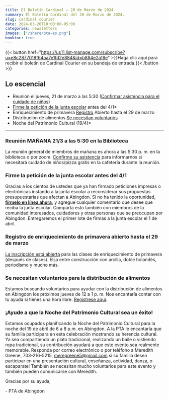 ```yaml
---
title: El Boletín Cardinal — 20 de Marzo de 2024
summary: El Boletín Cardinal del 20 de Marzo de 2024.
slug: cardinal courier
date: 2024-03-20T10:00:00-05:00
categories: newsletters
images: ["/share/pta-es.png"]
booktoc: true
---
```


{{< button href="https://us11.list-manage.com/subscribe?u=e8c2877018f64aa7e1fd2e884&id=b884e2a18e" >}}Haga clic aquí para recibir el boletín de Cardinal Courier en su bandeja de entrada.{{< /button >}}

## Lo escencial

- Reunión el jueves, 21 de marzo a las 5:30 ([Confirmar asistencia para el cuidado de niños](https://docs.google.com/forms/d/e/1FAIpQLSfthsG7AfcW6CkMkt7YDQ-UwSS5biI3sEYVFNL_-ECe8sA-8w/viewform))
- [Firme la petición de la junta escolar](https://docs.google.com/forms/d/e/1FAIpQLScHw0aOAlZbpU3Ktsj-kr-xV9r52g4LDStv-f0iidAbR3PoFA/viewform) antes del 4/1*
- Enriquecimiento de primavera [Registro](https://bc-arl-abingdon.jumbula.com/spring-2024) Abierto hasta el 29 de marzo
- Distribución de alimentos [Se necesitan voluntarios](https://www.signupgenius.com/go/20F084EA5A622A6FF2-48544949-food#/)
- Noche del Patrimonio Cultural (19/4)*

---

### Reunión MAÑANA 21/3 a las 5:30 en la Biblioteca
La reunión general de miembros de mañana es ahora a las 5:30 p. m. en la biblioteca o por zoom. [Confirme su asistencia]( https://docs.google.com/forms/d/e/1FAIpQLSfthsG7AfcW6CkMkt7YDQ-UwSS5biI3sEYVFNL_-ECe8sA-8w/viewform) para informarnos si necesitará cuidado de niños/pizza gratis en la cafetería durante la reunión.

### Firme la petición de la junta escolar antes del 4/1
Gracias a los cientos de ustedes que ya han firmado peticiones impresas o electrónicas instando a la junta escolar a reconsiderar sus propuestas presupuestarias que afectan a Abingdon. Si no ha tenido la oportunidad, **[fírmelo en línea ahora](https://docs.google.com/forms/d/e/1FAIpQLScHw0aOAlZbpU3Ktsj-kr-xV9r52g4LDStv-f0iidAbR3PoFA/viewform),** y agregue cualquier comentario que desee que reciba la junta escolar. Comparta esto también con miembros de la comunidad interesados, cuidadores y otras personas que se preocupan por Abingdon. Entregaremos el primer lote de firmas a la junta escolar el 1 de abril.

### Registro de enriquecimiento de primavera abierto hasta el 29 de marzo
[La inscripción está abierta](https://bc-arl-abingdon.jumbula.com/spring-2024) para las clases de enriquecimiento de primavera (después de clases). Elija entre construcción con arcilla, doble holandés, periodismo y mucho más.

### Se necesitan voluntarios para la distribución de alimentos
Estamos buscando voluntarios para ayudar con la distribución de alimentos en Abingdon los próximos jueves de 12 a 1 p. m. Nos encantaría contar con tu ayuda si tienes una hora libre. [Regístrese aquí](https://www.signupgenius.com/go/20F084EA5A622A6FF2-48544949-food#/).

### ¡Ayude a que la Noche del Patrimonio Cultural sea un éxito!
Estamos ocupados planificando la Noche del Patrimonio Cultural para la noche del 19 de abril de 6 a 8 p.m. en Abingdon. A la PTA le encantaría que su familia participara en esta celebración mostrando su herencia cultural. Ya sea compartiendo un plato tradicional, realizando un baile o vistiendo ropa tradicional, su contribución ayudará a que este evento sea realmente memorable. Responda por correo electrónico o por teléfono a Meredith Greene, 703-216-5215, [meregreene5@gmail.com](mailto:meregreene5@gmail.com) si su familia desea participar en una presentación cultural, enseñanza, actividad, danza, o escaparate! También se necesitan mucho voluntarios para este evento y también pueden comunicarse con Meredith.

Gracias por su ayuda,

  \- PTA de Abingdon